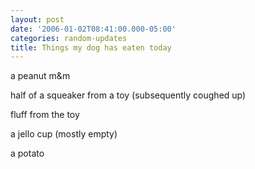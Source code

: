 ```yaml
---
layout: post
date: '2006-01-02T08:41:00.000-05:00'
categories: random-updates
title: Things my dog has eaten today
---
```


a peanut m&amp;m

half of a squeaker from a toy (subsequently coughed up)

fluff from the toy

a jello cup (mostly empty)

a potato